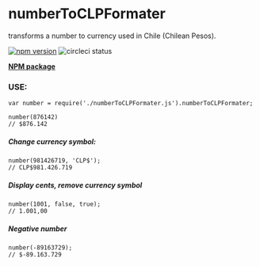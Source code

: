 # numberToCLPFormater
transforms a number to currency used in Chile (Chilean Pesos).

[![npm version](https://badge.fury.io/js/numbertoclpformater.svg)](https://badge.fury.io/js/numbertoclpformater)
![circleci status](https://circleci.com/gh/juanbrujo/numberToCLPFormater.svg?style=shield&circle-token=:circle-token)

**[NPM package](https://www.npmjs.com/package/numbertoclpformater)**

### USE: 

```
var number = require('./numberToCLPFormater.js').numberToCLPFormater;

number(876142) 
// $876.142
```

##### Change currency symbol:

```
number(981426719, 'CLP$');
// CLP$981.426.719
```

##### Display cents, remove currency symbol

```
number(1001, false, true);
// 1.001,00
```

##### Negative number

```
number(-89163729);
// $-89.163.729
```
